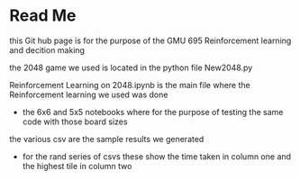 # Read Me

this Git hub page is for the purpose of the GMU 695 Reinforcement learning and decition making

the 2048 game we used is located in the python file New2048.py

Reinforcement Learning on 2048.ipynb is the main file where the Reinforcement learning we used was done
  - the 6x6 and 5x5 notebooks where for the purpose of testing the same code with those board sizes

the various csv are the sample results we generated
- for the rand series of csvs these show the time taken in column one and the highest tile in column two

